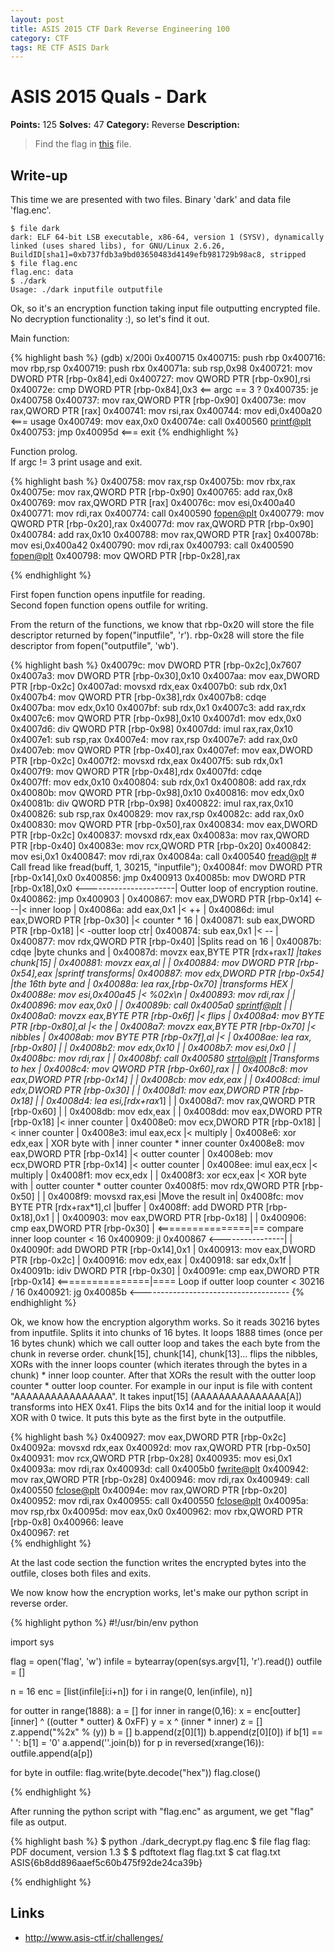 ```yaml
---
layout: post
title: ASIS 2015 CTF Dark Reverse Engineering 100
category: CTF
tags: RE CTF ASIS Dark
---
```


# ASIS 2015 Quals - Dark
**Points:** 125
**Solves:** 47
**Category:** Reverse
**Description:**

> Find the flag in [this]({{site.url}}/assets/dark_aba92f5882a156452b18b895c722cea6) file.

## Write-up

This time we are presented with two files. Binary 'dark' and data file 'flag.enc'.

	$ file dark 
	dark: ELF 64-bit LSB executable, x86-64, version 1 (SYSV), dynamically linked (uses shared libs), for GNU/Linux 2.6.26, BuildID[sha1]=0xb737fdb3a9bd03650483d4149efb981729b98ac8, stripped
	$ file flag.enc 
	flag.enc: data
	$ ./dark 
	Usage: ./dark inputfile outputfile
 
Ok, so it's an encryption function taking input file outputting encrypted file.
No decryption functionality :), so let's find it out.  

Main function:  

{% highlight bash %}
(gdb) x/200i 0x400715
   0x400715:	push   rbp
   0x400716:	mov    rbp,rsp
   0x400719:	push   rbx
   0x40071a:	sub    rsp,0x98
   0x400721:	mov    DWORD PTR [rbp-0x84],edi
   0x400727:	mov    QWORD PTR [rbp-0x90],rsi
   0x40072e:	cmp    DWORD PTR [rbp-0x84],0x3  <== argc == 3 ?
   0x400735:	je     0x400758
   0x400737:	mov    rax,QWORD PTR [rbp-0x90]
   0x40073e:	mov    rax,QWORD PTR [rax]
   0x400741:	mov    rsi,rax
   0x400744:	mov    edi,0x400a20  <=== usage
   0x400749:	mov    eax,0x0
   0x40074e:	call   0x400560 <printf@plt>
   0x400753:	jmp    0x40095d  <=== exit
{% endhighlight %}

Function prolog.  
If argc != 3 print usage and exit.

{% highlight bash %}
   0x400758:	mov    rax,rsp
   0x40075b:	mov    rbx,rax
   0x40075e:	mov    rax,QWORD PTR [rbp-0x90]
   0x400765:	add    rax,0x8
   0x400769:	mov    rax,QWORD PTR [rax]
   0x40076c:	mov    esi,0x400a40
   0x400771:	mov    rdi,rax
   0x400774:	call   0x400590 <fopen@plt>
   0x400779:	mov    QWORD PTR [rbp-0x20],rax
   0x40077d:	mov    rax,QWORD PTR [rbp-0x90]
   0x400784:	add    rax,0x10
   0x400788:	mov    rax,QWORD PTR [rax]
   0x40078b:	mov    esi,0x400a42
   0x400790:	mov    rdi,rax
   0x400793:	call   0x400590 <fopen@plt>
   0x400798:	mov    QWORD PTR [rbp-0x28],rax

{% endhighlight %}

First fopen function opens inputfile for reading.  
Second fopen function opens outfile for writing.

From the return of the functions, we know that rbp-0x20 will store the file descriptor returned by fopen("inputfile", 'r').
rbp-0x28 will store the file descriptor from fopen("outputfile", 'wb').

{% highlight bash %}
   0x40079c:	mov    DWORD PTR [rbp-0x2c],0x7607  
   0x4007a3:	mov    DWORD PTR [rbp-0x30],0x10
   0x4007aa:	mov    eax,DWORD PTR [rbp-0x2c]
   0x4007ad:	movsxd rdx,eax
   0x4007b0:	sub    rdx,0x1
   0x4007b4:	mov    QWORD PTR [rbp-0x38],rdx
   0x4007b8:	cdqe   
   0x4007ba:	mov    edx,0x10
   0x4007bf:	sub    rdx,0x1
   0x4007c3:	add    rax,rdx
   0x4007c6:	mov    QWORD PTR [rbp-0x98],0x10
   0x4007d1:	mov    edx,0x0
   0x4007d6:	div    QWORD PTR [rbp-0x98]
   0x4007dd:	imul   rax,rax,0x10
   0x4007e1:	sub    rsp,rax
   0x4007e4:	mov    rax,rsp
   0x4007e7:	add    rax,0x0
   0x4007eb:	mov    QWORD PTR [rbp-0x40],rax
   0x4007ef:	mov    eax,DWORD PTR [rbp-0x2c]
   0x4007f2:	movsxd rdx,eax
   0x4007f5:	sub    rdx,0x1
   0x4007f9:	mov    QWORD PTR [rbp-0x48],rdx
   0x4007fd:	cdqe   
   0x4007ff:	mov    edx,0x10
   0x400804:	sub    rdx,0x1
   0x400808:	add    rax,rdx
   0x40080b:	mov    QWORD PTR [rbp-0x98],0x10
   0x400816:	mov    edx,0x0
   0x40081b:	div    QWORD PTR [rbp-0x98]
   0x400822:	imul   rax,rax,0x10
   0x400826:	sub    rsp,rax
   0x400829:	mov    rax,rsp
   0x40082c:	add    rax,0x0
   0x400830:	mov    QWORD PTR [rbp-0x50],rax
   0x400834:	mov    eax,DWORD PTR [rbp-0x2c]
   0x400837:	movsxd rdx,eax
   0x40083a:	mov    rax,QWORD PTR [rbp-0x40]
   0x40083e:	mov    rcx,QWORD PTR [rbp-0x20]
   0x400842:	mov    esi,0x1
   0x400847:	mov    rdi,rax
   0x40084a:	call   0x400540 <fread@plt>           # Call fread like fread(buff, 1, 30215, "inputfile");
   0x40084f:	mov    DWORD PTR [rbp-0x14],0x0
   0x400856:	jmp    0x400913
   0x40085b:	mov    DWORD PTR [rbp-0x18],0x0 <----------------------| Outter loop of encryption routine.
   0x400862:	jmp    0x400903                                        | 
   0x400867:	mov    eax,DWORD PTR [rbp-0x14] <---|< inner loop      |
   0x40086a:	add    eax,0x1                      |< ++              |
   0x40086d:	imul   eax,DWORD PTR [rbp-0x30]     |< counter * 16    |
   0x400871:	sub    eax,DWORD PTR [rbp-0x18]     |< -outter loop ctr|
   0x400874:	sub    eax,0x1                      |< --              |
   0x400877:	mov    rdx,QWORD PTR [rbp-0x40]     |Splits read on 16 |
   0x40087b:	cdqe                                |byte chunks and   |
   0x40087d:	movzx  eax,BYTE PTR [rdx+rax*1]     |takes chunk[15]   |
   0x400881:	movzx  eax,al                       |                  |
   0x400884:	mov    DWORD PTR [rbp-0x54],eax     |sprintf transforms|
   0x400887:	mov    edx,DWORD PTR [rbp-0x54]     |the 16th byte and |
   0x40088a:	lea    rax,[rbp-0x70]               |transforms HEX    |
   0x40088e:	mov    esi,0x400a45                 |< %02x\n          |
   0x400893:	mov    rdi,rax                      |                  |
   0x400896:	mov    eax,0x0                      |                  |
   0x40089b:	call   0x4005a0 <sprintf@plt>       |                  |
   0x4008a0:	movzx  eax,BYTE PTR [rbp-0x6f]      |< flips           |
   0x4008a4:	mov    BYTE PTR [rbp-0x80],al       |< the             |
   0x4008a7:	movzx  eax,BYTE PTR [rbp-0x70]      |< nibbles         |
   0x4008ab:	mov    BYTE PTR [rbp-0x7f],al       |<                 |
   0x4008ae:	lea    rax,[rbp-0x80]               |                  |
   0x4008b2:	mov    edx,0x10                     |                  |
   0x4008b7:	mov    esi,0x0                      |                  |
   0x4008bc:	mov    rdi,rax                      |                  |
   0x4008bf:	call   0x400580 <strtol@plt>        |Transforms to hex |
   0x4008c4:	mov    QWORD PTR [rbp-0x60],rax     |                  |
   0x4008c8:	mov    eax,DWORD PTR [rbp-0x14]     |                  |
   0x4008cb:	mov    edx,eax                      |                  |
   0x4008cd:	imul   edx,DWORD PTR [rbp-0x30]     |                  |
   0x4008d1:	mov    eax,DWORD PTR [rbp-0x18]     |                  |
   0x4008d4:	lea    esi,[rdx+rax*1]              |                  |
   0x4008d7:	mov    rax,QWORD PTR [rbp-0x60]     |                  |
   0x4008db:	mov    edx,eax                      |                  |
   0x4008dd:	mov    eax,DWORD PTR [rbp-0x18]     |< inner counter   |
   0x4008e0:	mov    ecx,DWORD PTR [rbp-0x18]     |< inner counter   |
   0x4008e3:	imul   eax,ecx                      |< multiply        |
   0x4008e6:	xor    edx,eax                      | XOR byte with    | inner counter * inner counter
   0x4008e8:	mov    eax,DWORD PTR [rbp-0x14]     |< outter counter  |
   0x4008eb:	mov    ecx,DWORD PTR [rbp-0x14]     |< outter counter  |
   0x4008ee:	imul   eax,ecx                      |< multiply        | 
   0x4008f1:	mov    ecx,edx                      |                  |
   0x4008f3:	xor    ecx,eax                      |< XOR byte with   | outter counter * outter counter
   0x4008f5:	mov    rdx,QWORD PTR [rbp-0x50]     |                  |
   0x4008f9:	movsxd rax,esi                      |Move the result in|
   0x4008fc:	mov    BYTE PTR [rdx+rax*1],cl      |buffer            |
   0x4008ff:	add    DWORD PTR [rbp-0x18],0x1     |                  |
   0x400903:	mov    eax,DWORD PTR [rbp-0x18]     |                  |
   0x400906:	cmp    eax,DWORD PTR [rbp-0x30]     | <================|== compare inner loop counter < 16
   0x400909:	jl     0x400867    <----------------|                  |
   0x40090f:	add    DWORD PTR [rbp-0x14],0x1                        |
   0x400913:	mov    eax,DWORD PTR [rbp-0x2c]                        |
   0x400916:	mov    edx,eax                                         |
   0x400918:	sar    edx,0x1f                                        |
   0x40091b:	idiv   DWORD PTR [rbp-0x30]                            |
   0x40091e:	cmp    eax,DWORD PTR [rbp-0x14]       <================|==== Loop if outter loop counter < 30216 / 16
   0x400921:	jg     0x40085b   <-------------------------------------
{% endhighlight %}

Ok, we know how the encryption algorythm works. So it reads 30216 bytes from inputfile. Splits it into chunks of 16 bytes.
It loops 1888 times (once per 16 bytes chunk) which we call outter loop and takes the each byte from the chunk in reverse order.
chunk[15], chunk[14], chunk[13]... flips the nibbles, XORs with the inner loops counter (which iterates through the bytes in a chunk) * inner loop counter.
After that XORs the result with the outter loop counter * outter loop counter.
For example in our input is file with content "AAAAAAAAAAAAAAAA". It takes input[15] (AAAAAAAAAAAAAAA[A]) transforms into HEX 0x41.
Flips the bits 0x14 and for the initial loop it would XOR with 0 twice. It puts this byte as the first byte in the outputfile.

{% highlight bash %}
   0x400927:	mov    eax,DWORD PTR [rbp-0x2c]
   0x40092a:	movsxd rdx,eax
   0x40092d:	mov    rax,QWORD PTR [rbp-0x50]
   0x400931:	mov    rcx,QWORD PTR [rbp-0x28]
   0x400935:	mov    esi,0x1
   0x40093a:	mov    rdi,rax
   0x40093d:	call   0x4005b0 <fwrite@plt>
   0x400942:	mov    rax,QWORD PTR [rbp-0x28]
   0x400946:	mov    rdi,rax
   0x400949:	call   0x400550 <fclose@plt>
   0x40094e:	mov    rax,QWORD PTR [rbp-0x20]
   0x400952:	mov    rdi,rax
   0x400955:	call   0x400550 <fclose@plt>
   0x40095a:	mov    rsp,rbx
   0x40095d:	mov    eax,0x0
   0x400962:	mov    rbx,QWORD PTR [rbp-0x8]
   0x400966:	leave  
   0x400967:	ret    
{% endhighlight %}

At the last code section the function writes the encrypted bytes into the outfile, closes both files and exits.

We now know how the encryption works, let's make our python script in reverse order.

{% highlight python %}
#!/usr/bin/env python

import sys

flag = open('flag', 'w')
infile = bytearray(open(sys.argv[1], 'r').read())
outfile = []

n = 16
enc = [list(infile[i:i+n]) for i in range(0, len(infile), n)]

for outter in range(1888):
	a = []
	for inner in range(0,16):
		x = enc[outter][inner] ^ ((outter * outter) & 0xFF)
		y = x ^ (inner * inner)
		z = []
		z.append("%2x" % (y))
		b = []
		b.append(z[0][1])
		b.append(z[0][0])
		if b[1] == ' ':
			b[1] = '0'
		a.append(''.join(b))
	for p in reversed(xrange(16)):
		outfile.append(a[p])

for byte in outfile:
	flag.write(byte.decode("hex"))
flag.close()

{% endhighlight %}

After running the python script with "flag.enc" as argument, we get "flag" file as output.

{% highlight bash %}
$ python ./dark_decrypt.py flag.enc 
$ file flag
flag: PDF document, version 1.3
$
$ pdftotext flag flag.txt
$ cat flag.txt 
ASIS{6b8dd896aaef5c60b475f92de24ca39b}

{% endhighlight %}

## Links

* <http://www.asis-ctf.ir/challenges/>

